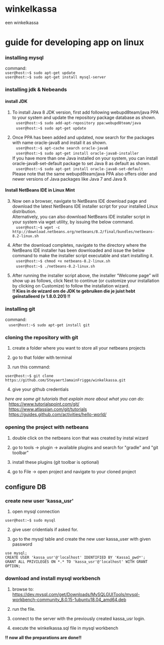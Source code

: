 # winkelkassa
een winkelkassa


# guide for developing app on linux

### installing mysql
command: <br />
`user@host:~$ sudo apt-get update`<br/>
`user@host:~$ sudo apt-get install mysql-server`<br />

### installing jdk & Nebeands
#### install JDK
1. To install Java 8 JDK version, first add following webupd8team/java PPA to your system and update the repository package database as shown.<br />
&nbsp;&nbsp;&nbsp;`user@host:~$ sudo add-apt-repository ppa:webupd8team/java`<br/>
&nbsp;&nbsp;&nbsp;`user@host:~$ sudo apt-get update`

2. Once PPA has been added and updated, now search for the packages with name oracle-java8 and install it as shown.<br />
&nbsp;&nbsp;&nbsp;`user@host:~$ apt-cache search oracle-java8`<br />
&nbsp;&nbsp;&nbsp;`user@host:~$ sudo apt-get install oracle-java8-installer`<br />
If you have more than one Java installed on your system, you can install oracle-java8-set-default package to set Java 8 as default as shown.<br />
&nbsp;&nbsp;&nbsp;`user@host:~$ sudo apt-get install oracle-java8-set-default`<br />
Please note that the same webupd8team/java PPA also offers older and newer versions of Java packages like Java 7 and Java 9.

#### Install NetBeans IDE in Linux Mint
3. Now oen a browser, navigate to NetBeans IDE download page and download the latest NetBeans IDE installer script for your installed Linux distribution.<br />
Alternatively, you can also download NetBeans IDE installer script in your system via wget utility, by issuing the below command.<br />
&nbsp;&nbsp;&nbsp;`user@host:~$ wget -c http://download.netbeans.org/netbeans/8.2/final/bundles/netbeans-8.2-linux.sh`

4. After the download completes, navigate to the directory where the NetBeans IDE installer has been downloaded and issue the below command to make the installer script executable and start installing it.<br />
&nbsp;&nbsp;&nbsp;`user@host:~$ chmod +x netbeans-8.2-linux.sh`<br/>
&nbsp;&nbsp;&nbsp;`user@host:~$ ./netbeans-8.2-linux.sh`

5. After running the installer script above, the installer “Welcome page” will show up as follows, click Next to continue (or customize your installation by clicking on Customize) to follow the installation wizard.<br />
**!! Kies in de wizard om de JDK te gebruiken die je juist hebt geïnstalleerd (v 1.8.0.201) !!**

### installing git
command: <br />
&nbsp;&nbsp;&nbsp;`user@host:~$ sudo apt-get install git`

### cloning the repository with git
1. create a folder where you want to store all your netbeans projects

2. go to that folder with terminal

3. run this command:
```shell
user@host:~$ git clone https://github.com/SteyaertJamainFrigge/winkelkassa.git
```

4. give your github credentials

_here are some git tutorials that explain more about what you can do:_ <br/>
&nbsp;&nbsp;&nbsp;https://www.tutorialspoint.com/git/<br/>
&nbsp;&nbsp;&nbsp;https://www.atlassian.com/git/tutorials<br/>
&nbsp;&nbsp;&nbsp;https://guides.github.com/activities/hello-world/


### opening the project with netbeans
1. double click on the netbeans icon that was created by instal wizard

2. go to tools -> plugin -> available plugins and search for "gradle" and "git toolbar"

3. install these plugins (git toolbar is optional)

4. go to File -> open project and navigate to your cloned project

## configure DB

### create new user 'kassa_usr'

1. open mysql connection <br/>
```shell
user@host:~$ sudo mysql
```

2. give user cridentials if asked for.

3. go to the mysql table and create the new user kassa_user with given password<br/>
```mysql
use mysql;
CREATE USER 'kassa_usr'@'localhost' IDENTIFIED BY 'Kassa1_pwd*';
GRANT ALL PRIVILEGES ON *.* TO 'kassa_usr'@'localhost' WITH GRANT OPTION;
```

### download and install mysql workbench

1. browse to: https://dev.mysql.com/get/Downloads/MySQLGUITools/mysql-workbench-community_8.0.15-1ubuntu18.04_amd64.deb

2. run the file.

3. connect to the server with the previously created kassa_usr login.

4. execute the winkelkassa.sql file in mysql workbench

**!! now all the preparations are done!!**
